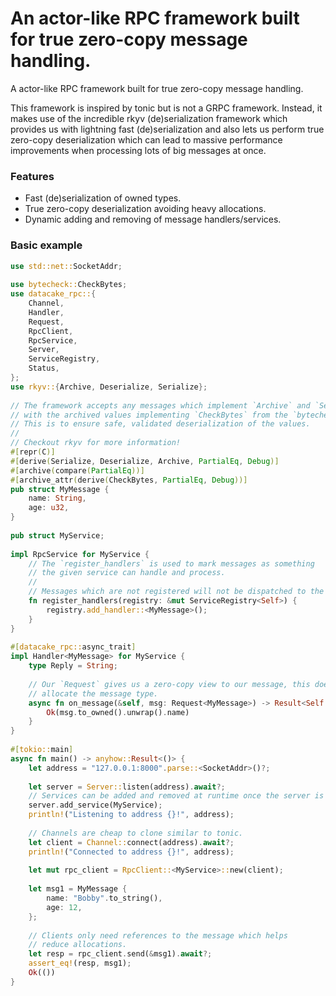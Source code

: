 # An actor-like RPC framework built for true zero-copy message handling.

A actor-like RPC framework built for true zero-copy message handling.

This framework is inspired by tonic but is not a GRPC framework. 
Instead, it makes use of the incredible rkyv (de)serialization framework which provides us 
with lightning fast (de)serialization and also lets us perform true zero-copy deserialization
which can lead to massive performance improvements when processing lots of big messages at once.                                                                                            
                                                                                                
### Features                                                                                    
- Fast (de)serialization of owned types.                                                        
- True zero-copy deserialization avoiding heavy allocations.                                    
- Dynamic adding and removing of message handlers/services.                                     
                                                                                                
### Basic example                                                                               
```rust                                                                                         
use std::net::SocketAddr;                                                                      
                                                                                                
use bytecheck::CheckBytes;                                                                      
use datacake_rpc::{                                                                             
    Channel,                                                                                    
    Handler,                                                                                    
    Request,                                                                                    
    RpcClient,                                                                                  
    RpcService,                                                                                 
    Server,                                                                                     
    ServiceRegistry,                                                                            
    Status,                                                                                     
};                                                                                              
use rkyv::{Archive, Deserialize, Serialize};                                                    
                                                                                                
// The framework accepts any messages which implement `Archive` and `Serialize` along           
// with the archived values implementing `CheckBytes` from the `bytecheck` crate.               
// This is to ensure safe, validated deserialization of the values.                             
//                                                                                              
// Checkout rkyv for more information!                                                          
#[repr(C)]                                                                                      
#[derive(Serialize, Deserialize, Archive, PartialEq, Debug)]                                    
#[archive(compare(PartialEq))]                                                                  
#[archive_attr(derive(CheckBytes, PartialEq, Debug))]                                           
pub struct MyMessage {                                                                          
    name: String,                                                                               
    age: u32,                                                                                   
}                                                                                               
                                                                                                
pub struct MyService;                                                                           
                                                                                                
impl RpcService for MyService {                                                                 
    // The `register_handlers` is used to mark messages as something                            
    // the given service can handle and process.                                                
    //                                                                                          
    // Messages which are not registered will not be dispatched to the handler.                 
    fn register_handlers(registry: &mut ServiceRegistry<Self>) {                                
        registry.add_handler::<MyMessage>();                                                    
    }                                                                                           
}                                                                                               
                                                                                                
#[datacake_rpc::async_trait]                                                                    
impl Handler<MyMessage> for MyService {                                                         
    type Reply = String;                                                                        
                                                                                                
    // Our `Request` gives us a zero-copy view to our message, this doesn't actually            
    // allocate the message type.                                                               
    async fn on_message(&self, msg: Request<MyMessage>) -> Result<Self::Reply, Status> {        
        Ok(msg.to_owned().unwrap().name)                                                        
    }                                                                                           
}                                                                                               
                                                                                                
#[tokio::main]                                                                                  
async fn main() -> anyhow::Result<()> {                                                         
    let address = "127.0.0.1:8000".parse::<SocketAddr>()?;                                      
                                                                                                
    let server = Server::listen(address).await?;                                                
    // Services can be added and removed at runtime once the server is started.                 
    server.add_service(MyService);                                                              
    println!("Listening to address {}!", address);                                              
                                                                                                
    // Channels are cheap to clone similar to tonic.                                            
    let client = Channel::connect(address).await?;                                              
    println!("Connected to address {}!", address);                                              
                                                                                                
    let mut rpc_client = RpcClient::<MyService>::new(client);                                   
                                                                                                
    let msg1 = MyMessage {                                                                      
        name: "Bobby".to_string(),                                                              
        age: 12,                                                                                
    };                                                                                          
                                                                                                
    // Clients only need references to the message which helps                                  
    // reduce allocations.                                                                      
    let resp = rpc_client.send(&msg1).await?;                                                   
    assert_eq!(resp, msg1);                                                                     
    Ok(())                                                                                      
}                                                                                               
```                                                                                             